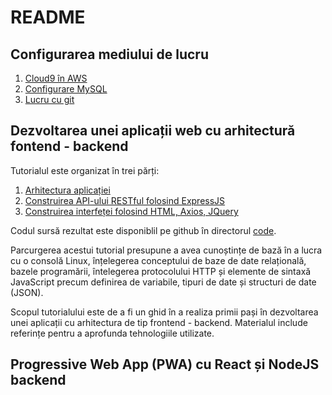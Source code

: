 # README

## Configurarea mediului de lucru

1. [Cloud9 în AWS](c9.md)
2. [Configurare MySQL](mysql.md)
3. [Lucru cu git](git.md)

## Dezvoltarea unei aplicații web cu arhitectură fontend - backend

Tutorialul este organizat în trei părți:

1. [Arhitectura aplicației](tutorial-arhitectura.md)
2. [Construirea API-ului RESTful folosind ExpressJS](tutorial-rest-api.md)
3. [Construirea interfeței folosind HTML, Axios, JQuery](tutorial-frontend.md)

Codul sursă rezultat este disponiblil pe github în directorul [code](https://github.com/webtech-superheroes/webtech-tutorial).

Parcurgerea acestui tutorial presupune a avea cunoștințe de bază în a lucra cu o consolă Linux, înțelegerea conceptului de baze de date relațională, bazele programării, întelegerea protocolului HTTP și elemente de sintaxă JavaScript precum definirea de variabile, tipuri de date și structuri de date \(JSON\).

Scopul tutorialului este de a fi un ghid în a realiza primii pași în dezvoltarea unei aplicații cu arhitectura de tip frontend - backend. Materialul include referințe pentru a aprofunda tehnologiile utilizate.

## Progressive Web App \(PWA\) cu React și NodeJS backend

